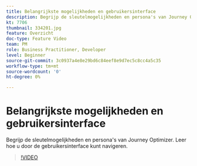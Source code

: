 ```yaml
---
title: Belangrijkste mogelijkheden en gebruikersinterface
description: Begrijp de sleutelmogelijkheden en persona's van Journey Optimizer. Leer hoe u door de gebruikersinterface kunt navigeren.
kt: 7706
thumbnail: 334201.jpg
feature: Overzicht
doc-type: Feature Video
team: PM
role: Business Practitioner, Developer
level: Beginner
source-git-commit: 3c0937a4e8e29bd6c84eef8e9d7ec5c8cc4a5c35
workflow-type: tm+mt
source-wordcount: '0'
ht-degree: 0%

---
```



# Belangrijkste mogelijkheden en gebruikersinterface

Begrijp de sleutelmogelijkheden en persona&#39;s van Journey Optimizer. Leer hoe u door de gebruikersinterface kunt navigeren.

>[!VIDEO](https://video.tv.adobe.com/v/334201?quality=12)

